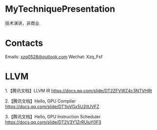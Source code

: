 # MyTechniquePresentation
技术演讲，非商业.



# Contacts
Emails: xzq0528@outlook.com
Wechat: Xzq_Fsf



# LLVM 
1.【腾讯文档】LLVM IR https://docs.qq.com/slide/DT2ZFVWZ4c3NTVHRt

2.【腾讯文档】Hello, GPU Compiler https://docs.qq.com/slide/DT1loVGx5U2llUVFZ

3.【腾讯文档】Hello, GPU Instruction Scheduler https://docs.qq.com/slide/DT2V3Y1ZrRUluY0F3
